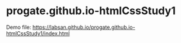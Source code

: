# progate.github.io-htmlCssStudy1
Demo file: https://labsan.github.io/progate.github.io-htmlCssStudy1/index.html
